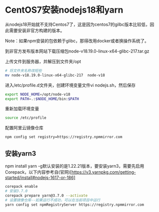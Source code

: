 # CentOS7安装nodejs18和yarn

从nodejs18开始就不支持Centos7了，这是因为centos7的gilbc版本比较低，因此需要安装非官方构建的版本。

Note：如果npm安装的包依赖于glibc，那得改用docker或者换操作系统了。

到非官方发布版本网站下载压缩包node-v18.19.0-linux-x64-glibc-217.tar.gz

上传文件到服务器，并解压到文件夹/opt
```bash
# 将文件夹名称改短些
mv node-v18.19.0-linux-x64-glibc-217  node-v18
```

进入/etc/profile.d文件夹，创建环境变量文件vi nodejs.sh，然后保存

```bash
export NODE_HOME=/opt/node-v18
export PATH=.:$NODE_HOME/bin:$PATH
```

重新加载环境变量

```bash
source /etc/profile
```

配置阿里云镜像仓库

```bash
npm config set registry=https://registry.npmmirror.com
```

## 安装yarn3

npm install yarn -g默认安装的是1.22.21版本，要安装yarn3，需要先启用Corepack，以下内容参考自(官网)[https://v3.yarnpkg.com/getting-started/install#nodejs-1617-or-186]

```bash
corepack enable
# 安装3.7.0
corepack prepare yarn@3.7.0 --activate
# 设置镜像仓库--如果运行不成功，可以在当前项目中运行
yarn config set npmRegistryServer https://registry.npmmirror.com
```

